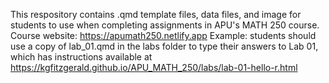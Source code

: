This respository contains .qmd template files, data files, and image for students to use when completing assignments in APU's MATH 250 course.
Course website: https://apumath250.netlify.app
Example: students should use a copy of lab_01.qmd in the labs folder to type their answers to Lab 01, which has instructions available at https://kgfitzgerald.github.io/APU_MATH_250/labs/lab-01-hello-r.html
